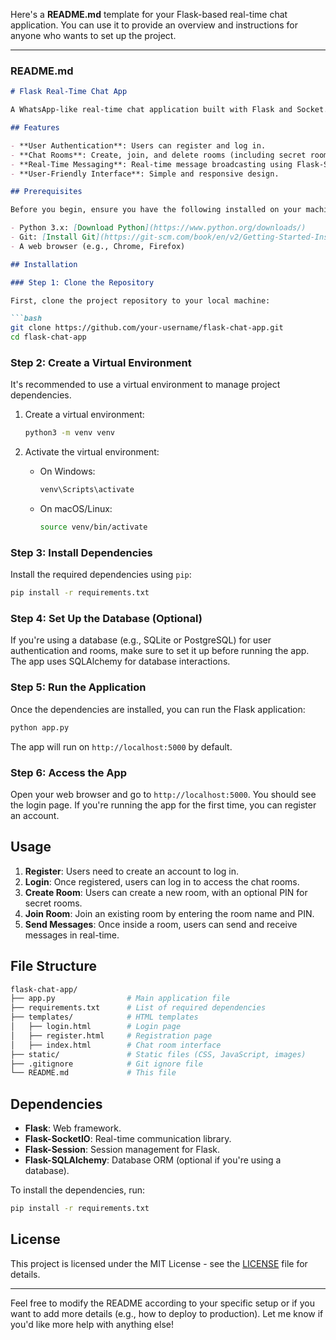 Here's a **README.md** template for your Flask-based real-time chat application. You can use it to provide an overview and instructions for anyone who wants to set up the project.

---

### **README.md**

````markdown
# Flask Real-Time Chat App

A WhatsApp-like real-time chat application built with Flask and Socket.IO, allowing users to register, log in, create and join chat rooms, and send messages in real-time.

## Features

- **User Authentication**: Users can register and log in.
- **Chat Rooms**: Create, join, and delete rooms (including secret rooms with a PIN).
- **Real-Time Messaging**: Real-time message broadcasting using Flask-SocketIO.
- **User-Friendly Interface**: Simple and responsive design.

## Prerequisites

Before you begin, ensure you have the following installed on your machine:

- Python 3.x: [Download Python](https://www.python.org/downloads/)
- Git: [Install Git](https://git-scm.com/book/en/v2/Getting-Started-Installing-Git)
- A web browser (e.g., Chrome, Firefox)

## Installation

### Step 1: Clone the Repository

First, clone the project repository to your local machine:

```bash
git clone https://github.com/your-username/flask-chat-app.git
cd flask-chat-app
````

### Step 2: Create a Virtual Environment

It's recommended to use a virtual environment to manage project dependencies.

1. Create a virtual environment:

   ```bash
   python3 -m venv venv
   ```

2. Activate the virtual environment:

   * On Windows:

     ```bash
     venv\Scripts\activate
     ```
   * On macOS/Linux:

     ```bash
     source venv/bin/activate
     ```

### Step 3: Install Dependencies

Install the required dependencies using `pip`:

```bash
pip install -r requirements.txt
```

### Step 4: Set Up the Database (Optional)

If you're using a database (e.g., SQLite or PostgreSQL) for user authentication and rooms, make sure to set it up before running the app. The app uses SQLAlchemy for database interactions.

### Step 5: Run the Application

Once the dependencies are installed, you can run the Flask application:

```bash
python app.py
```

The app will run on `http://localhost:5000` by default.

### Step 6: Access the App

Open your web browser and go to `http://localhost:5000`. You should see the login page. If you're running the app for the first time, you can register an account.

## Usage

1. **Register**: Users need to create an account to log in.
2. **Login**: Once registered, users can log in to access the chat rooms.
3. **Create Room**: Users can create a new room, with an optional PIN for secret rooms.
4. **Join Room**: Join an existing room by entering the room name and PIN.
5. **Send Messages**: Once inside a room, users can send and receive messages in real-time.

## File Structure

```bash
flask-chat-app/
├── app.py                # Main application file
├── requirements.txt      # List of required dependencies
├── templates/            # HTML templates
│   ├── login.html        # Login page
│   ├── register.html     # Registration page
│   ├── index.html        # Chat room interface
├── static/               # Static files (CSS, JavaScript, images)
├── .gitignore            # Git ignore file
└── README.md             # This file
```

## Dependencies

* **Flask**: Web framework.
* **Flask-SocketIO**: Real-time communication library.
* **Flask-Session**: Session management for Flask.
* **Flask-SQLAlchemy**: Database ORM (optional if you're using a database).

To install the dependencies, run:

```bash
pip install -r requirements.txt
```

## License

This project is licensed under the MIT License - see the [LICENSE](LICENSE) file for details.

---

Feel free to modify the README according to your specific setup or if you want to add more details (e.g., how to deploy to production). Let me know if you'd like more help with anything else!
